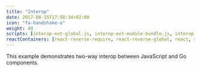 ```yaml
---
title: "Interop"
date: 2017-08-15T17:58:34+02:00
icon: "fa-handshake-o"
weight: 40
scripts: [interop-ext-global.js, interop-ext-module-bundle.js, interop-ext-reverse-bundle.js]
reactContainers: [react-reverse-require, react-reverse-global, react, react-hello]
---
```


This example demonstrates two-way interop between JavaScript and Go components.